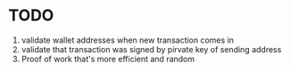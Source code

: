 # TODO

1. validate wallet addresses when new transaction comes in
2. validate that transaction was signed by pirvate key of sending address
3. Proof of work that's more efficient and random